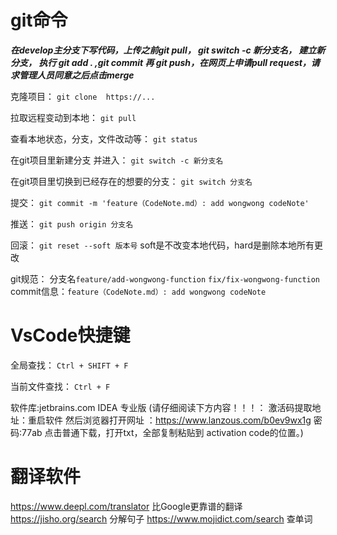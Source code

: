 # git命令

***在develop主分支下写代码，上传之前git pull， git switch -c 新分支名， 建立新分支，  执行 git add . ,git commit 再 git push，在网页上申请pull request，请求管理人员同意之后点击merge*** 

克隆项目： `git clone  https://...`

拉取远程变动到本地： `git pull`

查看本地状态，分支，文件改动等： `git status`

在git项目里新建分支 并进入： `git switch -c 新分支名`

在git项目里切换到已经存在的想要的分支： `git switch 分支名`

提交： `git commit -m 'feature（CodeNote.md）: add wongwong codeNote' `

推送： `git push origin 分支名 `

回滚： `git reset --soft 版本号` soft是不改变本地代码，hard是删除本地所有更改

git规范： 分支名`feature/add-wongwong-function`
`fix/fix-wongwong-function`
commit信息：`feature（CodeNote.md）: add wongwong codeNote`


# VsCode快捷键

全局查找： `Ctrl + SHIFT + F  `
 
当前文件查找： `Ctrl + F `

软件库:jetbrains.com
IDEA 专业版
(请仔细阅读下方内容！！！：
激活码提取地址：重启软件  然后浏览器打开网址 ：https://www.lanzous.com/b0ev9wx1g 
密码:77ab 点击普通下载，打开txt，全部复制粘贴到 activation code的位置。)


# 翻译软件
https://www.deepl.com/translator  比Google更靠谱的翻译
https://jisho.org/search     分解句子
https://www.mojidict.com/search   查单词
